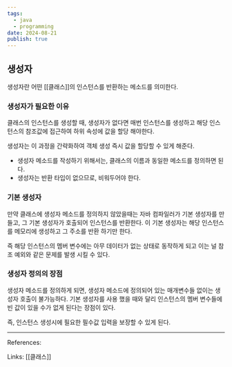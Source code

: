 ```yaml
---
tags:
  - java
  - programming
date: 2024-08-21
publish: true
---
```

## 생성자
생성자란 어떤 [[클래스]]의 인스턴스를 반환하는 메소드를 의미한다.
### 생성자가 필요한 이유
클래스의 인스턴스를 생성할 때, 생성자가 없다면 매번 인스턴스를 생성하고 해당 인스턴스의 참조값에 접근하여 하위 속성에 값을 할당 해야한다.

생성자는 이 과정을 간략화하여 객체 생성 즉시 값을 할당할 수 있게 해준다.

- 생성자 메소드를 작성하기 위해서는, 클래스의 이름과 동일한 메소드를 정의하면 된다.
- 생성자는 반환 타입이 없으므로, 비워두어야 한다.

### 기본 생성자
만약 클래스에 생성자 메소드를 정의하지 않았을때는 자바 컴파일러가 기본 생성자를 만들고, 그 기본 생성자가 호출되어 인스턴스를 반환한다. 이 기본 생성자는 해당 인스턴스를 메모리에 생성하고 그 주소를 반환 하기만 한다.

즉 해당 인스턴스의 멤버 변수에는 아무 데이터가 없는 상태로 동작하게 되고 이는 널 참조 예외와 같은 문제를 발생 시킬 수 있다.
### 생성자 정의의 장점
생성자 메소드를 정의하게 되면, 생성자 메소드에 정의되어 있는 매개변수들 없이는 생성자 호출이 불가능하다. 기본 생성자를 사용 했을 때와 달리 인스턴스의 멤버 변수들에 빈 값이 있을 수가 없게 된다는 장점이 있다.

즉, 인스턴스 생성시에 필요한 필수값 입력을 보장할 수 있게 된다.


---
References: 

Links: [[클래스]]
